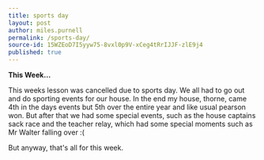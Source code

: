 ```yaml
---
title: sports day
layout: post
author: miles.purnell
permalink: /sports-day/
source-id: 15WZEoD7I5yyw75-8vxl0p9V-xCeg4tRrIJJF-zlE9j4
published: true
---
```

**This Week…**

This weeks lesson was cancelled due to sports day. We all had to go out and do sporting events for our house. In the end my house, thorne, came 4th in the days events but 5th over the entire year and like usual pearson won. But after that we had some special events, such as the house captains sack race and the teacher relay, which had some special moments such as Mr Walter falling over :(

But anyway, that's all for this week.

